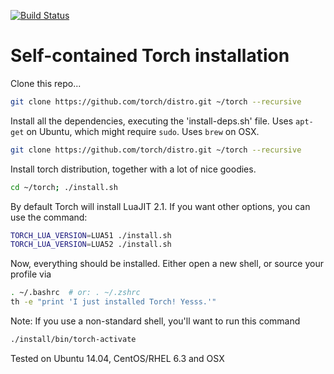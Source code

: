 [![Build Status](https://travis-ci.org/torch/distro.svg?branch=master)](https://travis-ci.org/torch/distro)

Self-contained Torch installation
============

Clone this repo...
```sh
git clone https://github.com/torch/distro.git ~/torch --recursive
```

Install all the dependencies, executing the 'install-deps.sh' file.
Uses `apt-get` on Ubuntu, which might require `sudo`. Uses `brew` on OSX.
```sh
git clone https://github.com/torch/distro.git ~/torch --recursive
```

Install torch distribution, together with a lot of nice goodies.
```sh
cd ~/torch; ./install.sh
```

By default Torch will install LuaJIT 2.1. If you want other options, you can use the command:
```sh
TORCH_LUA_VERSION=LUA51 ./install.sh
TORCH_LUA_VERSION=LUA52 ./install.sh
```

Now, everything should be installed. Either open a new shell, or source your profile via
```sh
. ~/.bashrc  # or: . ~/.zshrc
th -e "print 'I just installed Torch! Yesss.'"
```

Note: If you use a non-standard shell, you'll want to run this command
```sh
./install/bin/torch-activate
```

Tested on Ubuntu 14.04, CentOS/RHEL 6.3 and OSX
